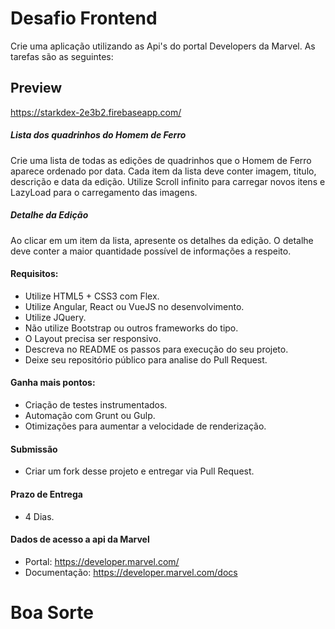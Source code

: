 # Desafio Frontend
Crie uma aplicação utilizando as Api's do portal Developers da Marvel. As tarefas são as seguintes:

## Preview

https://starkdex-2e3b2.firebaseapp.com/

##### Lista dos quadrinhos do Homem de Ferro ###
Crie uma lista de todas as edições de quadrinhos que o Homem de Ferro aparece ordenado por data. Cada item da lista deve conter imagem, titulo, descrição e data da edição.
Utilize Scroll infinito para carregar novos itens e LazyLoad para o carregamento das imagens.

##### Detalhe da Edição ###
Ao clicar em um item da lista, apresente os detalhes da edição. O detalhe deve conter a maior quantidade possível de informações a respeito.

#### Requisitos:
 - Utilize HTML5 + CSS3 com Flex.
 - Utilize Angular, React ou VueJS no desenvolvimento.
 - Utilize JQuery.
 - Não utilize Bootstrap ou outros frameworks do tipo.
 - O Layout precisa ser responsivo.
 - Descreva no README os passos para execução do seu projeto.
 - Deixe seu repositório público para analise do Pull Request.

#### Ganha mais pontos:
 -  Criação de testes instrumentados.
 -  Automação com Grunt ou Gulp.
 -  Otimizações para aumentar a velocidade de renderização.

#### Submissão
 - Criar um fork desse projeto e entregar via Pull Request.

#### Prazo de Entrega
 - 4 Dias.

#### Dados de acesso a api da Marvel
 - Portal: https://developer.marvel.com/
 - Documentação: https://developer.marvel.com/docs

# Boa Sorte
